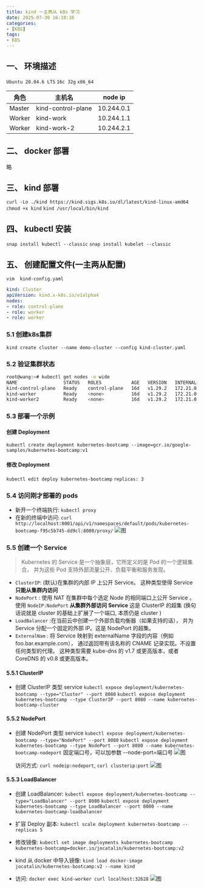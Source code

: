 ```yaml
---
title: kind 一主两从 k8s 学习
date: 2025-07-30 16:10:16
categories: 
- [K8S]
tags: 
- K8S
---
```



## 一、 环境描述

  `Ubuntu 20.04.6 LTS` 
  `16c 32g`
  `x86_64`

  |角色  |主机名|node ip|
  |--|--|--|
  |Master|kind-control-plane |10.244.0.1|
  |Worker|kind-work          |10.244.1.1|
  |Worker|kind-work-2        |10.244.2.1|
 


## 二、 docker 部署
  略

## 三、 kind 部署
  `curl -Lo ./kind https://kind.sigs.k8s.io/dl/latest/kind-linux-amd64`
  `chmod +x kind`
  `kind /usr/local/bin/kind`

## 四、 kubectl 安装
  `snap install kubectl --classic`
  `snap install kubelet --classic`

## 五、 创建配置文件(一主两从配置)
  `vim  kind-config.yaml`
  ``` yaml
  kind: Cluster
  apiVersion: kind.x-k8s.io/v1alpha4
  nodes:
  - role: control-plane
  - role: worker
  - role: worker
  ```

### 5.1 创建k8s集群
  `kind create cluster --name demo-cluster --config kind-cluster.yaml`

### 5.2 验证集群状态
  ``` bash
  root@wang:~# kubectl get nodes -o wide
  NAME                 STATUS   ROLES           AGE   VERSION   INTERNAL-IP   EXTERNAL-IP   OS-IMAGE                         KERNEL-VERSION      CONTAINER-RUNTIME
  kind-control-plane   Ready    control-plane   16d   v1.29.2   172.21.0.3    <none>        Debian GNU/Linux 12 (bookworm)   5.4.0-100-generic   containerd://1.7.13
  kind-worker          Ready    <none>          16d   v1.29.2   172.21.0.4    <none>        Debian GNU/Linux 12 (bookworm)   5.4.0-100-generic   containerd://1.7.13
  kind-worker2         Ready    <none>          16d   v1.29.2   172.21.0.2    <none>        Debian GNU/Linux 12 (bookworm)   5.4.0-100-generic   containerd://1.7.13
  ```

### 5.3 部署一个示例

#### 创建 Deployment
  `kubectl create deployment kubernetes-bootcamp --image=gcr.io/google-samples/kubernetes-bootcamp:v1`

#### 修改 Deployment 
  `kubectl edit deploy kubernetes-bootcamp`
  `replicas: 3`



### 5.4 访问刚才部署的 pods

  - 新开一个终端执行: `kubectl proxy`
  - 在新的终端中访问: `curl http://localhost:8001/api/v1/namespaces/default/pods/kubernetes-bootcamp-f95c5b745-dd9cl:8080/proxy/`
![图](/images/113.kind_k8s.md.01.png)

### 5.5 创建一个 Service

> Kubernetes 的 Service 是一个抽象层，它所定义的是 Pod 的一个逻辑集合， 并为这些 Pod 支持外部流量公开、负载平衡和服务发现。

- `ClusterIP`: (默认)在集群的内部 IP 上公开 Service。 这种类型使得 Service **只能从集群内访问**
- `NodePort` : 使用 NAT 在集群中每个选定 Node 的相同端口上公开 Service 。 使用 `NodeIP:NodePort` **从集群外部访问 Service** 这是 ClusterIP 的超集 (换句话说就是 cluster 的基础上扩展了一个端口, 本质仍是 cluster ) 
- `LoadBalancer` :在当前云中创建一个外部负载均衡器（如果支持的话）， 并为 Service 分配一个固定的外部 IP。这是 NodePort 的超集。
- `ExternalNam`  : 将 Service 映射到 externalName 字段的内容（例如 foo.bar.example.com）， 通过返回带有该名称的 CNAME 记录实现。不设置任何类型的代理。 这种类型需要 kube-dns 的 v1.7 或更高版本，或者 CoreDNS 的 v0.8 或更高版本。





#### 5.5.1 ClusterIP

- 创建 ClusterIP 类型 service
  `kubectl expose deployment/kubernetes-bootcamp --type="Cluster" --port 8080`
  `kubectl expose deployment kubernetes-bootcamp --type ClusterIP --port 8080 --name kubernetes-bootcamp-cluster`


#### 5.5.2 NodePort

- 创建 NodePort 类型 service
  `kubectl expose deployment/kubernetes-bootcamp --type="NodePort" --port 8080`
  `kubectl expose deployment kubernetes-bootcamp --type NodePort --port 8080 --name kubernetes-bootcamp-nodeport`
  固定端口号，可以加参数 --node-port=端口号
  ![图](/images/113.kind_k8s.md.03.png)


  访问方式: `curl nodeip:nodeport`, `curl clusterip:port`
  ![图](/images/113.kind_k8s.md.02.png)


#### 5.5.3 LoadBalancer

  - 创建 LoadBalancer:
    `kubectl expose deployment/kubernetes-bootcamp --type="LoadBalancer" --port 8080`
    `kubectl expose deployment kubernetes-bootcamp --type LoadBalancer --port 8080 --name kubernetes-bootcamp-loadbalancer`

  - 扩容 Deploy 副本: 
    `kubectl scale deployment kubernetes-bootcamp --replicas 5`
  
  - 修改镜像: 
    `kubectl set image deployments kubernetes-bootcamp kubernetes-bootcamp=docker.io/jocatalin/kubernetes-bootcamp:v2`
  
  - kind 从 docker 中导入镜像: 
    `kind load docker-image jocatalin/kubernetes-bootcamp:v2 --name kind`
  
  - 访问: `docker exec kind-worker curl localhost:32628`
    ![图](/images/113.kind_k8s.md.04.png)